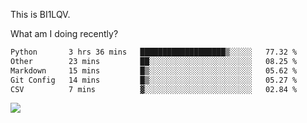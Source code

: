 This is BI1LQV.

What am I doing recently?

<!--START_SECTION:waka-->

```txt
Python       3 hrs 36 mins   ███████████████████▒░░░░░   77.32 %
Other        23 mins         ██░░░░░░░░░░░░░░░░░░░░░░░   08.25 %
Markdown     15 mins         █▒░░░░░░░░░░░░░░░░░░░░░░░   05.62 %
Git Config   14 mins         █▒░░░░░░░░░░░░░░░░░░░░░░░   05.27 %
CSV          7 mins          ▓░░░░░░░░░░░░░░░░░░░░░░░░   02.84 %
```

<!--END_SECTION:waka-->

<img src="https://github-readme-stats.vercel.app/api?username=bi1lqv&show_icons=true&count_private=true">
